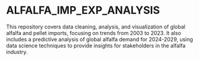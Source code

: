 # ALFALFA_IMP_EXP_ANALYSIS
This repository covers data cleaning, analysis, and visualization of global alfalfa and pellet imports, focusing on trends from 2003 to 2023. It also includes a predictive analysis of global alfalfa demand for 2024-2029, using data science techniques to provide insights for stakeholders in the alfalfa industry.
